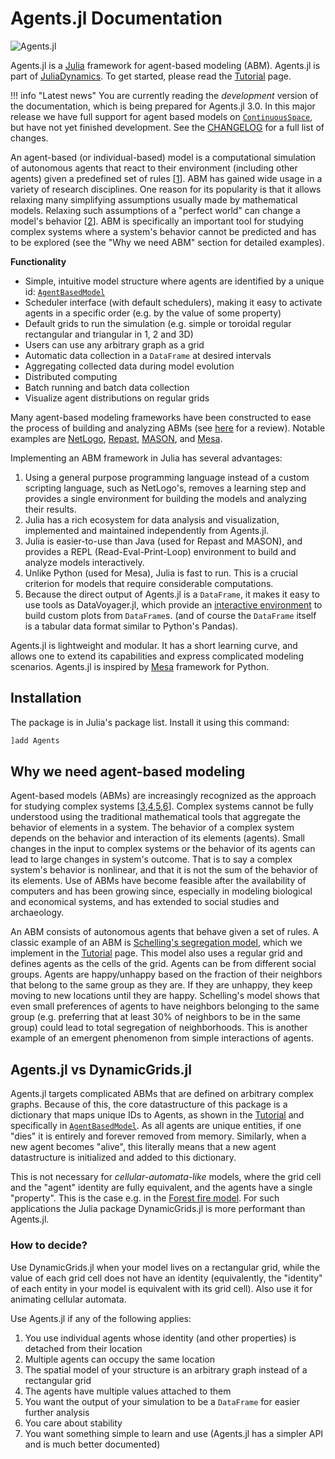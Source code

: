 # Agents.jl Documentation

![Agents.jl](https://github.com/JuliaDynamics/JuliaDynamics/blob/master/videos/agents/agents_logo.gif?raw=true)

Agents.jl is a [Julia](https://julialang.org/) framework for agent-based modeling (ABM).
Agents.jl is part of [JuliaDynamics](https://juliadynamics.github.io/JuliaDynamics/).
To get started, please read the [Tutorial](@ref) page.

!!! info "Latest news"
    You are currently reading the _development_ version of the documentation, which is being prepared for Agents.jl 3.0. In this major release we have full support for agent based models on [`ContinuousSpace`](@ref), but have not yet finished development. See the [CHANGELOG](https://github.com/JuliaDynamics/Agents.jl/blob/master/CHANGELOG.md) for a full list of changes.

An agent-based (or individual-based) model is a computational simulation of autonomous agents that react to their environment (including other agents) given a predefined set of rules [[1](http://doi.org/10.1016/j.ecolmodel.2006.04.023)]. ABM has gained wide usage in a variety of research disciplines. One reason for its popularity is that it allows relaxing many simplifying assumptions usually made by mathematical models. Relaxing such assumptions of a "perfect world" can change a model's behavior [[2](http://doi.org/10.1038/460685a)]. ABM is specifically an important tool for studying complex systems where a system's behavior cannot be predicted and has to be explored (see the "Why we need ABM" section for detailed examples).

**Functionality**

* Simple, intuitive model structure where agents are identified by a unique id: [`AgentBasedModel`](@ref)
* Scheduler interface (with default schedulers), making it easy to activate agents in a specific order (e.g. by the value of some property)
* Default grids to run the simulation (e.g. simple or toroidal regular rectangular and triangular in 1, 2 and 3D)
* Users can use any arbitrary graph as a grid
* Automatic data collection in a `DataFrame` at desired intervals
* Aggregating collected data during model evolution
* Distributed computing
* Batch running and batch data collection
* Visualize agent distributions on regular grids

Many agent-based modeling frameworks have been constructed to ease the process of building and analyzing ABMs (see [here](http://dx.doi.org/10.1016/j.cosrev.2017.03.001) for a review). Notable examples are [NetLogo](https://ccl.northwestern.edu/netlogo/), [Repast](https://repast.github.io/index.html), [MASON](https://journals.sagepub.com/doi/10.1177/0037549705058073), and [Mesa](https://github.com/projectmesa/mesa).

Implementing an ABM framework in Julia has several advantages:
1. Using a general purpose programming language instead of a custom scripting language, such as NetLogo's, removes a learning step and provides a single environment for building the models and analyzing their results.
2. Julia has a rich ecosystem for data analysis and visualization, implemented and maintained independently from Agents.jl.
3. Julia is easier-to-use than Java (used for Repast and MASON), and provides a REPL (Read-Eval-Print-Loop) environment to build and analyze models interactively.
4. Unlike Python (used for Mesa), Julia is fast to run. This is a crucial criterion for models that require considerable computations.
5. Because the direct output of Agents.jl is a `DataFrame`, it makes it easy to use tools as DataVoyager.jl, which provide an [interactive environment](https://github.com/vega/voyager) to build custom plots from `DataFrame`s. (and of course the `DataFrame` itself is a tabular data format similar to Python's Pandas).

Agents.jl is lightweight and modular. It has a short learning curve, and allows one to extend its capabilities and express complicated modeling scenarios. Agents.jl is inspired by [Mesa](https://github.com/projectmesa/mesa) framework for Python.

## Installation

The package is in Julia's package list. Install it using this command:

```julia
]add Agents
```

## Why we need agent-based modeling

Agent-based models (ABMs) are increasingly recognized as the approach for studying complex systems [[3](https://link.springer.com/chapter/10.1007/3-7908-1721-X_7),[4](http://www.doi.org/10.1162/106454602753694765),[5](http://www.nature.com/articles/460685a),[6](http://www.doi.org/10.1016/j.jaa.2016.01.009)]. Complex systems cannot be fully understood using the traditional mathematical tools that aggregate the behavior of elements in a system. The behavior of a complex system depends on the behavior and interaction of its elements (agents). Small changes in the input to complex systems or the behavior of its agents can lead to large changes in system's outcome. That is to say a complex system's behavior is nonlinear, and that it is not the sum of the behavior of its elements. Use of ABMs have become feasible after the availability of computers and has been growing since, especially in modeling biological and economical systems, and has extended to social studies and archaeology.

An ABM consists of autonomous agents that behave given a set of rules. A classic example of an ABM is [Schelling's segregation model](https://www.tandfonline.com/doi/abs/10.1080/0022250X.1971.9989794), which we implement in the [Tutorial](@ref) page. This model also uses a regular grid and defines agents as the cells of the grid. Agents can be from different social groups. Agents are happy/unhappy based on the fraction of their neighbors that belong to the same group as they are. If they are unhappy, they keep moving to new locations until they are happy. Schelling's model shows that even small preferences of agents to have neighbors belonging to the same group (e.g. preferring that at least 30% of neighbors to be in the same group) could lead to total segregation of neighborhoods. This is another example of an emergent phenomenon from simple interactions of agents.

## Agents.jl vs DynamicGrids.jl
Agents.jl targets complicated ABMs that are defined on arbitrary complex graphs.
Because of this, the core datastructure of this package is a dictionary that maps unique IDs to Agents, as shown in the [Tutorial](@ref) and specifically in [`AgentBasedModel`](@ref).
As all agents are unique entities, if one "dies" it is entirely and forever removed from memory.
Similarly, when a new agent becomes "alive", this literally means that a new agent datastructure is initialized and added to this dictionary.

This is not necessary for *cellular-automata-like* models, where the grid cell and the "agent" identity are fully equivalent, and the agents have a single "property".
This is the case e.g. in the [Forest fire model](@ref).
For such applications the Julia package DynamicGrids.jl is more performant than Agents.jl.

### How to decide?
Use DynamicGrids.jl when your model lives on a rectangular grid, while the value of each grid cell does not have an identity (equivalently, the "identity" of each entity in your model is equivalent with its grid cell).
Also use it for animating cellular automata.

Use Agents.jl if any of the following applies:

1. You use individual agents whose identity (and other properties) is detached from their location
2. Multiple agents can occupy the same location
3. The spatial model of your structure is an arbitrary graph instead of a rectangular grid
4. The agents have multiple values attached to them
5. You want the output of your simulation to be a `DataFrame` for easier further analysis
6. You care about stability
7. You want something simple to learn and use (Agents.jl has a simpler API and is much better documented)
